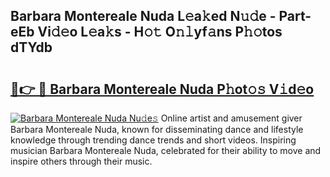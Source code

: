 ## Barbara Montereale Nuda L𝚎a𝚔ed N𝚞𝚍e - Part-eEb Vi𝚍𝚎o L𝚎a𝚔s - H𝚘𝚝 O𝚗𝚕yf𝚊ns P𝚑𝚘tos dTYdb

# <h2><a href="http://kf4o0y2.oniu.top/?m=Barbara+Montereale+Nuda">🔗👉 🔴 Barbara Montereale Nuda P𝚑ot𝚘𝚜 V𝚒d𝚎o</a></h2>

[![Barbara Montereale Nuda Nu𝚍e𝚜](https://i.imgur.com/0qMVB7G.gif)](http://kf4o0y2.oniu.top/?m=Barbara+Montereale+Nuda)
Online artist and amusement giver Barbara Montereale Nuda, known for disseminating dance and lifestyle knowledge through trending dance trends and short videos. Inspiring musician Barbara Montereale Nuda, celebrated for their ability to move and inspire others through their music.  
